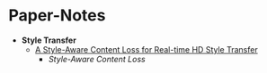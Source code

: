 # Paper-Notes

* **Style Transfer**
    * [A Style-Aware Content Loss for Real-time HD Style Transfer](https://github.com/BaldwinHe/everything/tree/master/Study-Notes/PaperNotes/Notes/Style-Transfer/A_Style-Aware_Content_Loss_for_Real-time_HD_Style_Transfer)
        * *Style-Aware Content Loss*
